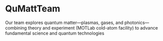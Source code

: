 # QuMattTeam

Our team explores quantum matter—plasmas, gases, and photonics—combining theory and experiment (MOTLab cold-atom facility) to advance fundamental science and quantum technologies
